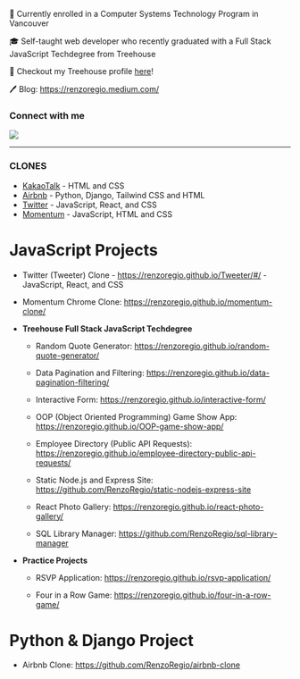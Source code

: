
🏫 Currently enrolled in a Computer Systems Technology Program in Vancouver

🎓 Self-taught web developer who recently graduated with a Full Stack JavaScript Techdegree from Treehouse

🏡  Checkout my Treehouse profile [here](https://teamtreehouse.com/renzoregio)!



🖊 Blog: https://renzoregio.medium.com/


### Connect with me

<a href="mailto:renzoregio@gmail.com"><img src="https://img.shields.io/badge/Gmail-D14836?style=for-the-badge&logo=gmail&logoColor=white" /></a>

-------
### CLONES

  * [KakaoTalk](https://renzoregio.github.io/kokoa-clone/) - HTML and CSS
  * [Airbnb](https://github.com/RenzoRegio/airbnb-clone) - Python, Django, Tailwind CSS and HTML
  * [Twitter](https://renzoregio.github.io/Tweeter/#/) - JavaScript, React, and CSS
  * [Momentum](https://renzoregio.github.io/momentum-clone/) - JavaScript, HTML and CSS


# JavaScript Projects 
  
  
  * Twitter (Tweeter) Clone - https://renzoregio.github.io/Tweeter/#/ - JavaScript, React, and CSS
  * Momentum Chrome Clone: https://renzoregio.github.io/momentum-clone/
  
  
  
  * __Treehouse Full Stack JavaScript Techdegree__
  
    * Random Quote Generator: https://renzoregio.github.io/random-quote-generator/

    * Data Pagination and Filtering: https://renzoregio.github.io/data-pagination-filtering/

    * Interactive Form: https://renzoregio.github.io/interactive-form/

    * OOP (Object Oriented Programming) Game Show App: https://renzoregio.github.io/OOP-game-show-app/

    * Employee Directory (Public API Requests): https://renzoregio.github.io/employee-directory-public-api-requests/

    * Static Node.js and Express Site: https://github.com/RenzoRegio/static-nodejs-express-site

    * React Photo Gallery: https://renzoregio.github.io/react-photo-gallery/

    * SQL Library Manager: https://github.com/RenzoRegio/sql-library-manager
  
  
  
  * __Practice Projects__
  
    * RSVP Application: https://renzoregio.github.io/rsvp-application/

    * Four in a Row Game: https://renzoregio.github.io/four-in-a-row-game/


    
# Python & Django Project
  
  
  * Airbnb Clone: https://github.com/RenzoRegio/airbnb-clone



<!--
**rmrrcreate/rmrrcreate** is a ✨ _special_ ✨ repository because its `README.md` (this file) appears on your GitHub profile.

Here are some ideas to get you started:

- 🔭 I’m currently working on ...
- 🌱 I’m currently learning ...
- 👯 I’m looking to collaborate on ...
- 🤔 I’m looking for help with ...
- 💬 Ask me about ...
- 📫 How to reach me: ...
- 😄 Pronouns: ...
- ⚡ Fun fact: ...
-->
